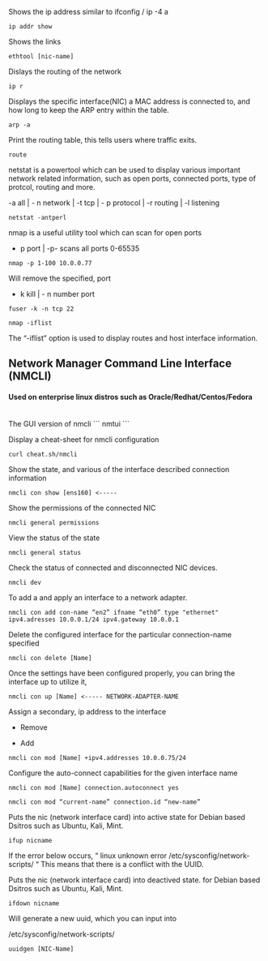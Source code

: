 Shows the ip address similar to ifconfig / ip -4 a
``` 
ip addr show 
```

Shows the links
```
ethtool [nic-name]
```


Dislays the routing of the network
```
ip r 
```

Displays the specific interface(NIC) a MAC address is connected to, and how long to keep the ARP entry within the table.
```
arp -a 
```


Print the routing table, this tells users where traffic exits.
```
route 
```

netstat is a powertool which can be used to display various important network related information, such as open ports, connected ports, type of protcol, routing and more. 

-a all  | - n network | -t tcp  | - p protocol | -r routing | -l listening
```
netstat -antperl 
```

nmap is a useful utility tool which can scan for open ports 
- p port  | -p- scans all ports 0-65535 
```
nmap -p 1-100 10.0.0.77 
```

Will remove the specified, port
- k kill  | - n number port
```
fuser -k -n tcp 22 
```

```
nmap -iflist
```

The “-iflist” option is used to display routes and host interface information. 







<h2> Network Manager Command Line Interface (NMCLI) </h3> 

<h4> Used on enterprise linux distros such as Oracle/Redhat/Centos/Fedora  </h4>

<br>
The GUI version of nmcli 
```
nmtui
```

Display a cheat-sheet for nmcli configuration
```
curl cheat.sh/nmcli
```

Show the state, and various  of the interface described  connection information 
```
nmcli con show [ens160] <----- 
```

Show the permissions of the connected NIC 
```
nmcli general permissions
```

View the status of the state 
```
nmcli general status
```

Check the status of connected and disconnected NIC devices.
```
nmcli dev
```

To add a and apply an interface  to a network adapter.
```
nmcli con add con-name “en2” ifname “eth0” type "ethernet"  ipv4.adresses 10.0.0.1/24 ipv4.gateway 10.0.0.1
```

Delete the configured interface for the particular connection-name specified
```
nmcli con delete [Name]
```


Once the settings have been configured properly, you can bring the interface up to utilize it,
```
nmcli con up [Name] <----- NETWORK-ADAPTER-NAME
```

Assign a secondary, ip address to the interface
- Remove
+ Add

```
nmcli con mod [Name] +ipv4.addresses 10.0.0.75/24
```

Configure the auto-connect capabilities for the given interface name
```
nmcli con mod [Name] connection.autoconnect yes
```


```
nmcli con mod “current-name” connection.id “new-name”
```

Puts the nic (network interface card) into active state for Debian based Dsitros such as Ubuntu, Kali, Mint.

```
ifup nicname 
```


If the error below occurs,
“ linux unknown error /etc/sysconfig/network-scripts/ “
This means that there is a conflict with the UUID.

Puts the nic (network interface card) into deactived state. for Debian based Dsitros such as Ubuntu, Kali, Mint.

```
ifdown nicname 
```


Will generate a new uuid, which you can input into 

/etc/sysconfig/network-scripts/
```
uuidgen [NIC-Name]
```

